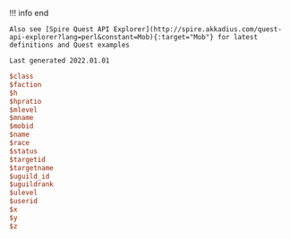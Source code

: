 !!! info end

    Also see [Spire Quest API Explorer](http://spire.akkadius.com/quest-api-explorer?lang=perl&constant=Mob){:target="Mob"} for latest definitions and Quest examples

    Last generated 2022.01.01

``` perl
$class
$faction
$h
$hpratio
$mlevel
$mname
$mobid
$name
$race
$status
$targetid
$targetname
$uguild_id
$uguildrank
$ulevel
$userid
$x
$y
$z

```
